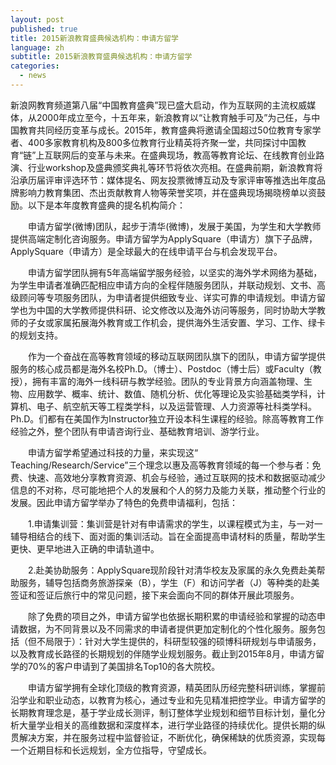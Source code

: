 ```yaml
---
layout: post
published: true
title: 2015新浪教育盛典候选机构：申请方留学
language: zh
subtitle: 2015新浪教育盛典候选机构：申请方留学
categories:
  - news
---
```


新浪网教育频道第八届“中国教育盛典”现已盛大启动，作为互联网的主流权威媒体，从2000年成立至今，十五年来，新浪教育以“让教育触手可及”为己任，与中国教育共同经历变革与成长。2015年，教育盛典将邀请全国超过50位教育专家学者、400多家教育机构及800多位教育行业精英将齐聚一堂，共同探讨中国教育“链”上互联网后的变革与未来。在盛典现场，教高等教育论坛、在线教育创业路演、行业workshop及盛典颁奖典礼等环节将依次亮相。在盛典前期，新浪教育将沿承历届评审评选环节：媒体提名、网友投票微博互动及专家评审等推选出年度品牌影响力教育集团、杰出贡献教育人物等荣誉奖项，并在盛典现场揭晓榜单以资鼓励。以下是本年度教育盛典的提名机构简介：

　　申请方留学(微博)团队，起步于清华(微博)，发展于美国，为学生和大学教师提供高端定制化咨询服务。申请方留学为ApplySquare（申请方）旗下子品牌，ApplySquare（申请方）是全球最大的在线申请平台与机会发现平台。

　　申请方留学团队拥有5年高端留学服务经验，以坚实的海外学术网络为基础，为学生申请者准确匹配相应申请方向的全程伴随服务团队，并联动规划、文书、高级顾问等专项服务团队，为申请者提供细致专业、详实可靠的申请规划。申请方留学也为中国的大学教师提供科研、论文修改以及海外访问等服务，同时协助大学教师的子女或家属拓展海外教育或工作机会，提供海外生活安置、学习、工作、绿卡的规划支持。

　　作为一个奋战在高等教育领域的移动互联网团队旗下的团队，申请方留学提供服务的核心成员都是海外名校Ph.D。（博士）、Postdoc（博士后）或Faculty（教授），拥有丰富的海外一线科研与教学经验。团队的专业背景方向涵盖物理、生物、应用数学、概率、统计、数值、随机分析、优化等理论及实验基础类学科，计算机、电子、航空航天等工程类学科，以及运营管理、人力资源等社科类学科。Ph.D。们都有在美国作为Instructor独立开设本科生课程的经验。除高等教育工作经验之外，整个团队有申请咨询行业、基础教育培训、游学行业。

　　申请方留学希望通过科技的力量，来实现这“ Teaching/Research/Service”三个理念以惠及高等教育领域的每一个参与者：免费、快速、高效地分享教育资源、机会与经验，通过互联网的技术和数据驱动减少信息的不对称，尽可能地把个人的发展和个人的努力及能力关联，推动整个行业的发展。因此申请方留学举办了特色的免费申请福利，包括：

　　1.申请集训营：集训营是针对有申请需求的学生，以课程模式为主，与一对一辅导相结合的线下、面对面的集训活动。旨在全面提高申请材料的质量，帮助学生更快、更早地进入正确的申请轨道中。

　　2.赴美协助服务：ApplySquare现阶段针对清华校友及家属的永久免费赴美帮助服务，辅导包括商务旅游探亲（B），学生（F）和访问学者（J）等种类的赴美签证和签证后旅行中的常见问题，接下来会面向不同的群体开展此项服务。

　　除了免费的项目之外，申请方留学也依据长期积累的申请经验和掌握的动态申请数据，为不同背景以及不同需求的申请者提供更加定制化的个性化服务。服务包括（但不局限于）：针对大学生提供的，科研型较强的硕博科研规划与申请服务，以及教育成长路径的长期规划的伴随学业规划服务。截止到2015年8月，申请方留学的70%的客户申请到了美国排名Top10的各大院校。

　　申请方留学拥有全球化顶级的教育资源，精英团队历经完整科研训练，掌握前沿学业和职业动态，以教育为核心，通过专业和先见精准把控学业。申请方留学的长期教育理念是，基于学业成长测评，制订整体学业规划和细节目标计划，量化分析大量学业相关的高维数据和深度样本，进行学业路径的持续优化。提供长期的纵贯解决方案，并在服务过程中监督验证，不断优化，确保稀缺的优质资源，实现每一个近期目标和长远规划，全方位指导，守望成长。
